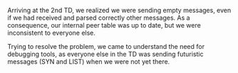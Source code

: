 Arriving at the 2nd TD, we realized we were sending empty messages, even if we had received and parsed correctly other messages. 
As a consequence, our internal peer table was up to date, but we were inconsistent to everyone else.

Trying to resolve the problem, we came to understand the need for debugging tools, as everyone else in the TD was sending futuristic messages (SYN and LIST) when we were not yet there.
